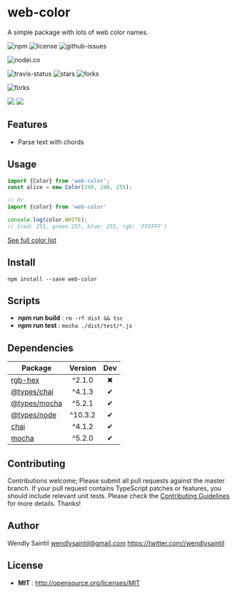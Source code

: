 # web-color

A simple package with lots of web color names.

![npm](https://img.shields.io/npm/v/web-color.svg) ![license](https://img.shields.io/npm/l/web-color.svg) ![github-issues](https://img.shields.io/github/issues/web-color.svg)

![nodei.co](https://nodei.co/npm/web-color.png?downloads=true&downloadRank=true&stars=true)

![travis-status](https://img.shields.io/travis/web-color.svg)
![stars](https://img.shields.io/github/stars/web-color.svg)
![forks](https://img.shields.io/github/forks/web-color.svg)

![forks](https://img.shields.io/github/forks/web-color.svg)

![](https://david-dm.org/web-color/status.svg)
![](https://david-dm.org/web-color/dev-status.svg)

## Features

- Parse text with chords

## Usage

```js
import {Color} from 'web-color';
const alice = new Color(240, 248, 255);

// Or
import {color} from 'web-color'

console.log(color.WHITE);
// {red: 255, green 255, blue: 255, rgb: 'FFFFFF'}
```

[See full color list](docs/README.md)
## Install

`npm install --save web-color`

## Scripts

 - **npm run build** : `rm -rf dist && tsc`
 - **npm run test** : `mocha ./dist/test/*.js`

## Dependencies

Package | Version | Dev
--- |:---:|:---:
[rgb-hex](https://www.npmjs.com/package/rgb-hex) | ^2.1.0 | ✖
[@types/chai](https://www.npmjs.com/package/@types/chai) | ^4.1.3 | ✔
[@types/mocha](https://www.npmjs.com/package/@types/mocha) | ^5.2.1 | ✔
[@types/node](https://www.npmjs.com/package/@types/node) | ^10.3.2 | ✔
[chai](https://www.npmjs.com/package/chai) | ^4.1.2 | ✔
[mocha](https://www.npmjs.com/package/mocha) | ^5.2.0 | ✔


## Contributing

Contributions welcome; Please submit all pull requests against the master branch. If your pull request contains TypeScript patches or features, you should include relevant unit tests. Please check the [Contributing Guidelines](contributng.md) for more details. Thanks!

## Author

Wendly Saintil <wendlysaintil@gmail.com> https://twitter.com//wendlysaintil

## License

 - **MIT** : http://opensource.org/licenses/MIT